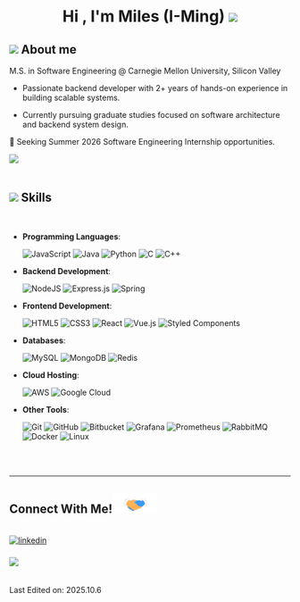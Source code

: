 
<h1 align="center"><b>Hi , I'm Miles (I-Ming) </b><img src="https://media.giphy.com/media/hvRJCLFzcasrR4ia7z/giphy.gif" width="35"></h1>


## <picture><img src="https://media2.giphy.com/media/v1.Y2lkPTc5MGI3NjExeWJiNDIxdGx5bXVlcjhqaHRldWhkaTFtZXEzaWI4aGEwejYzYnQydiZlcD12MV9pbnRlcm5hbF9naWZfYnlfaWQmY3Q9cw/SkPmcszgzDHvWkbj68/giphy.gif" width = 50px></picture> **About me**

M.S. in Software Engineering @ Carnegie Mellon University, Silicon Valley

- Passionate backend developer with 2+ years of hands-on experience in building scalable systems.

- Currently pursuing graduate studies focused on software architecture and backend system design.

🚀 Seeking Summer 2026 Software Engineering Internship opportunities.


<img src="https://user-images.githubusercontent.com/73097560/115834477-dbab4500-a447-11eb-908a-139a6edaec5c.gif"><br><br>

## <img src="https://media2.giphy.com/media/QssGEmpkyEOhBCb7e1/giphy.gif?cid=ecf05e47a0n3gi1bfqntqmob8g9aid1oyj2wr3ds3mg700bl&rid=giphy.gif" width ="25"><b> Skills</b>
<br>

<p align="center">
	
- **Programming Languages**:
  
	![JavaScript](https://img.shields.io/badge/javascript-%23323330.svg?style=for-the-badge&logo=javascript&logoColor=%23F7DF1E)
	![Java](https://img.shields.io/badge/java-%23ED8B00.svg?style=for-the-badge&logo=openjdk&logoColor=white)
	![Python](https://img.shields.io/badge/python-3670A0?style=for-the-badge&logo=python&logoColor=ffdd54)
	![C](https://img.shields.io/badge/c-%2300599C.svg?style=for-the-badge&logo=c&logoColor=white)
	![C++](https://img.shields.io/badge/c++-%2300599C.svg?style=for-the-badge&logo=c%2B%2B&logoColor=white)

- **Backend Development**:
  
	![NodeJS](https://img.shields.io/badge/node.js-6DA55F?style=for-the-badge&logo=node.js&logoColor=white)
  	![Express.js](https://img.shields.io/badge/express.js-%23404d59.svg?style=for-the-badge&logo=express&logoColor=%2361DAFB)
  	![Spring](https://img.shields.io/badge/spring-%236DB33F.svg?style=for-the-badge&logo=spring&logoColor=white)
    
- **Frontend Development**:

	![HTML5](https://img.shields.io/badge/html5-%23E34F26.svg?style=for-the-badge&logo=html5&logoColor=white)
	![CSS3](https://img.shields.io/badge/css3-%231572B6.svg?style=for-the-badge&logo=css3&logoColor=white)
   	![React](https://img.shields.io/badge/react-%2320232a.svg?style=for-the-badge&logo=react&logoColor=%2361DAFB)
	![Vue.js](https://img.shields.io/badge/vuejs-%2335495e.svg?style=for-the-badge&logo=vuedotjs&logoColor=%234FC08D)
  	![Styled Components](https://img.shields.io/badge/styled--components-DB7093?style=for-the-badge&logo=styled-components&logoColor=white)

- **Databases**:
 
	![MySQL](https://img.shields.io/badge/mysql-4479A1.svg?style=for-the-badge&logo=mysql&logoColor=white)
	![MongoDB](https://img.shields.io/badge/MongoDB-%234ea94b.svg?style=for-the-badge&logo=mongodb&logoColor=white)
	![Redis](https://img.shields.io/badge/redis-%23DD0031.svg?style=for-the-badge&logo=redis&logoColor=white)
- **Cloud Hosting**:

    ![AWS](https://img.shields.io/badge/AWS-%23FF9900.svg?style=for-the-badge&logo=amazon-aws&logoColor=white)
    ![Google Cloud](https://img.shields.io/badge/GoogleCloud-%234285F4.svg?style=for-the-badge&logo=google-cloud&logoColor=white)

- **Other Tools**:

	![Git](https://img.shields.io/badge/git-%23F05033.svg?style=for-the-badge&logo=git&logoColor=white)
	![GitHub](https://img.shields.io/badge/github-%23121011.svg?style=for-the-badge&logo=github&logoColor=white)
	![Bitbucket](https://img.shields.io/badge/bitbucket-%230047B3.svg?style=for-the-badge&logo=bitbucket&logoColor=white)
	![Grafana](https://img.shields.io/badge/grafana-%23F46800.svg?style=for-the-badge&logo=grafana&logoColor=white)
	![Prometheus](https://img.shields.io/badge/Prometheus-E6522C?style=for-the-badge&logo=Prometheus&logoColor=white)
	![RabbitMQ](https://img.shields.io/badge/Rabbitmq-FF6600?style=for-the-badge&logo=rabbitmq&logoColor=white)
	![Docker](https://img.shields.io/badge/docker-%230db7ed.svg?style=for-the-badge&logo=docker&logoColor=white)
	![Linux](https://img.shields.io/badge/Linux-FCC624?style=for-the-badge&logo=linux&logoColor=black)

</p>

<br>
<br>

<!-- -----


## <img src="https://media.giphy.com/media/iY8CRBdQXODJSCERIr/giphy.gif" width="35"><b> Github Stats </b>
<br>

<div align="center" display="flex">
<img src="https://github-readme-stats.vercel.app/api?username=chiangming07&&theme=solarized-light&show_icons=true" width="350px"/>
<img src="https://github-readme-stats.vercel.app/api/top-langs/?username=chiangming07&&theme=solarized-light&layout=compact" width="350px">
</div>
<br>
<br>
-->
-----

## <b> Connect With Me!</b><img src="https://github.com/0xAbdulKhalid/0xAbdulKhalid/raw/main/assets/mdImages/handshake.gif" width ="80">
<br>
<div align='left'>

<a href="https://www.linkedin.com/in/chiangming/" target="_blank">
<img src="https://img.shields.io/badge/linkedin: I&#8208;Ming Chiang -%2300acee.svg?color=405DE6&style=for-the-badge&logo=linkedin&logoColor=white" alt=linkedin style="margin-bottom: 5px;"/>
</a>
	

<br>
<br>
<img src="https://user-images.githubusercontent.com/73097560/115834477-dbab4500-a447-11eb-908a-139a6edaec5c.gif">
<br>
<br>

Last Edited on: 2025.10.6
